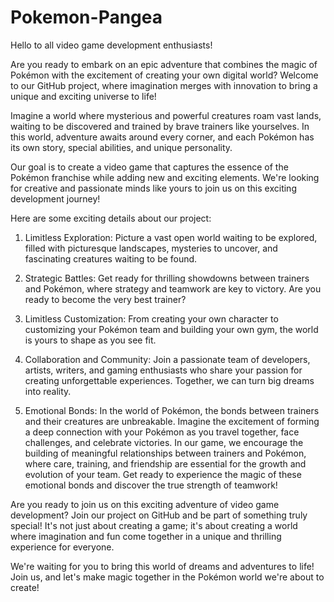 # Pokemon-Pangea
Hello to all video game development enthusiasts!

Are you ready to embark on an epic adventure that combines the magic of Pokémon with the excitement of creating your own digital world? Welcome to our GitHub project, where imagination merges with innovation to bring a unique and exciting universe to life!

Imagine a world where mysterious and powerful creatures roam vast lands, waiting to be discovered and trained by brave trainers like yourselves. In this world, adventure awaits around every corner, and each Pokémon has its own story, special abilities, and unique personality.

Our goal is to create a video game that captures the essence of the Pokémon franchise while adding new and exciting elements. We're looking for creative and passionate minds like yours to join us on this exciting development journey!

Here are some exciting details about our project:

1. Limitless Exploration: Picture a vast open world waiting to be explored, filled with picturesque landscapes, mysteries to uncover, and fascinating creatures waiting to be found.

2. Strategic Battles: Get ready for thrilling showdowns between trainers and Pokémon, where strategy and teamwork are key to victory. Are you ready to become the very best trainer?

3. Limitless Customization: From creating your own character to customizing your Pokémon team and building your own gym, the world is yours to shape as you see fit.

4. Collaboration and Community: Join a passionate team of developers, artists, writers, and gaming enthusiasts who share your passion for creating unforgettable experiences. Together, we can turn big dreams into reality.

5. Emotional Bonds: In the world of Pokémon, the bonds between trainers and their creatures are unbreakable. Imagine the excitement of forming a deep connection with your Pokémon as you travel together, face challenges, and celebrate victories. In our game, we encourage the building of meaningful relationships between trainers and Pokémon, where care, training, and friendship are essential for the growth and evolution of your team. Get ready to experience the magic of these emotional bonds and discover the true strength of teamwork!

Are you ready to join us on this exciting adventure of video game development? Join our project on GitHub and be part of something truly special! It's not just about creating a game; it's about creating a world where imagination and fun come together in a unique and thrilling experience for everyone.

We're waiting for you to bring this world of dreams and adventures to life! Join us, and let's make magic together in the Pokémon world we're about to create!
